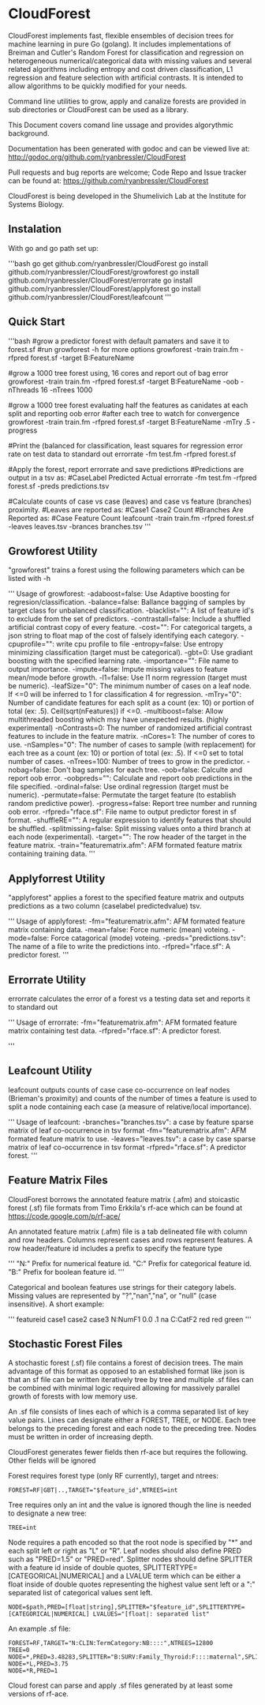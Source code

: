 CloudForest
==============

CloudForest implements fast, flexible ensembles of decision trees for machine
learning in pure Go (golang). It includes implementations of Breiman
and Cutler's Random Forest for classification and regression on heterogeneous
numerical/categorical data with missing values and several related algorithms
including entropy and cost driven classification, L1 regression and feature
selection with artificial contrasts. It is intended to allow algorithms
to be quickly modified for your needs.

Command line utilities to grow, apply and canalize forests are provided in sub directories
or CloudForest can be used as a library.

This Document covers comand line ussage and provides algorythmic background.

Documentation has been generated with godoc and can be viewed live at:
http://godoc.org/github.com/ryanbressler/CloudForest

Pull requests and bug reports are welcome; Code Repo and Issue tracker can be found at:
https://github.com/ryanbressler/CloudForest

CloudForest is being developed in the Shumelivich Lab at the Institute for Systems
Biology.

Instalation
-------------
With go and go path set up:

'''bash
go get github.com/ryanbressler/CloudForest
go install github.com/ryanbressler/CloudForest/growforest
go install github.com/ryanbressler/CloudForest/errorrate
go install github.com/ryanbressler/CloudForest/applyforest
go install github.com/ryanbressler/CloudForest/leafcount
'''

Quick Start
-------------

'''bash
#grow a predictor forest with default pamaters and save it to forest.sf
#run growforest -h for more options
growforest -train train.fm -rfpred forest.sf -target B:FeatureName

#grow a 1000 tree forest using, 16 cores and report out of bag error
growforest -train train.fm -rfpred forest.sf -target B:FeatureName -oob -nThreads 16 -nTrees 1000

#grow a 1000 tree forest evaluating half the features as canidates at each split and reporting oob error
#after each tree to watch for convergence
growforest -train train.fm -rfpred forest.sf -target B:FeatureName -mTry .5 -progress


#Print the (balanced for classification, least squares for regression error rate on test data to standard out
errorrate -fm test.fm -rfpred forest.sf

#Apply the forest, report errorrate and save predictions
#Predictions are output in a tsv as:
#CaseLabel	Predicted	Actual
errorrate -fm test.fm -rfpred forest.sf -preds predictions.tsv

#Calculate counts of case vs case (leaves) and case vs feature (branches) proximity.
#Leaves are reported as:
#Case1 Case2 Count
#Branches Are Reported as:
#Case Feature Count
leafcount -train train.fm -rfpred forest.sf -leaves leaves.tsv -brances branches.tsv
'''

Growforest Utility
------------------

"growforest" trains a forest using the following parameters which can be listed with -h

'''
Usage of growforest:
  -adaboost=false: Use Adaptive boosting for regresion/classification.
  -balance=false: Ballance bagging of samples by target class for unbalanced classification.
  -blacklist="": A list of feature id's to exclude from the set of predictors.
  -contrastall=false: Include a shuffled artificial contrast copy of every feature.
  -cost="": For categorical targets, a json string to float map of the cost of falsely identifying each category.
  -cpuprofile="": write cpu profile to file
  -entropy=false: Use entropy minimizing classification (target must be categorical).
  -gbt=0: Use gradiant boosting with the specified learning rate.
  -importance="": File name to output importance.
  -impute=false: Impute missing values to feature mean/mode before growth.
  -l1=false: Use l1 norm regression (target must be numeric).
  -leafSize="0": The minimum number of cases on a leaf node. If <=0 will be inferred to 1 for classification 4 for regression.
  -mTry="0": Number of candidate features for each split as a count (ex: 10) or portion of total (ex: .5). Ceil(sqrt(nFeatures)) if <=0.
  -multiboost=false: Allow multithreaded boosting which msy have unexpected results. (highly experimental)
  -nContrasts=0: The number of randomized artificial contrast features to include in the feature matrix.
  -nCores=1: The number of cores to use.
  -nSamples="0": The number of cases to sample (with replacement) for each tree as a count (ex: 10) or portion of total (ex: .5). If <=0 set to total number of cases.
  -nTrees=100: Number of trees to grow in the predictor.
  -nobag=false: Don't bag samples for each tree.
  -oob=false: Calculte and report oob error.
  -oobpreds="": Calculate and report oob predictions in the file specified.
  -ordinal=false: Use ordinal regression (target must be numeric).
  -permutate=false: Permutate the target feature (to establish random predictive power).
  -progress=false: Report tree number and running oob error.
  -rfpred="rface.sf": File name to output predictor forest in sf format.
  -shuffleRE="": A regular expression to identify features that should be shuffled.
  -splitmissing=false: Split missing values onto a third branch at each node (experimental).
  -target="": The row header of the target in the feature matrix.
  -train="featurematrix.afm": AFM formated feature matrix containing training data.
 '''





Applyforrest Utility
--------------------

"applyforest" applies a forest to the specified feature matrix and outputs predictions as a two column
(caselabel	predictedvalue) tsv.

'''
Usage of applyforest:
  -fm="featurematrix.afm": AFM formated feature matrix containing data.
  -mean=false: Force numeric (mean) voteing.
  -mode=false: Force catagorical (mode) voteing.
  -preds="predictions.tsv": The name of a file to write the predictions into.
  -rfpred="rface.sf": A predictor forest.
'''



Errorrate Utility
-----------------

errorrate calculates the error of a forest vs a testing data set and reports it to standard out

'''
Usage of errorrate:
  -fm="featurematrix.afm": AFM formated feature matrix containing test data.
  -rfpred="rface.sf": A predictor forest.

'''


Leafcount Utility
-----------------

leafcount outputs counts of case case co-occurrence on leaf nodes (Brieman's proximity) and counts of the
number of times a feature is used to split a node containing each case (a measure of relative/local
importance).

'''
Usage of leafcount:
  -branches="branches.tsv": a case by feature sparse matrix of leaf co-occurrence in tsv format
  -fm="featurematrix.afm": AFM formated feature matrix to use.
  -leaves="leaves.tsv": a case by case sparse matrix of leaf co-occurrence in tsv format
  -rfpred="rface.sf": A predictor forest.
'''


Feature Matrix Files
--------------------

CloudForest borrows the annotated feature matrix (.afm) and stoicastic forest (.sf) file formats
from Timo Erkkila's rf-ace which can be found at https://code.google.com/p/rf-ace/

An annotated feature matrix (.afm) file is a tab delineated file with column and row headers. Columns represent cases and rows
represent features. A row header/feature id includes a prefix to specify the feature type

'''
"N:" Prefix for numerical feature id.
"C:" Prefix for categorical feature id.
"B:" Prefix for boolean feature id.
'''

Categorical and boolean features use strings for their category labels. Missing values are represented
by "?","nan","na", or "null" (case insensitive). A short example:

'''
featureid	case1	case2	case3
N:NumF1	0.0	.1	na
C:CatF2 red	red	green
'''


Stochastic Forest Files
-----------------------

A stochastic forest (.sf) file contains a forest of decision trees. The main advantage of this
format as opposed to an established format like json is that an sf file can be written iteratively
tree by tree and multiple .sf files can be combined with minimal logic required allowing for
massively parallel growth of forests with low memory use.

An .sf file consists of lines each of which is a comma separated list of key value pairs. Lines can
designate either a FOREST, TREE, or NODE. Each tree belongs to the preceding forest and each node to
the preceding tree. Nodes must be written in order of increasing depth.

CloudForest generates fewer fields then rf-ace but requires the following. Other fields will be
ignored

Forest requires forest type (only RF currently), target and ntrees:

	FOREST=RF|GBT|..,TARGET="$feature_id",NTREES=int

Tree requires only an int and the value is  ignored though the line is needed to designate a new tree:

	TREE=int

Node requires a path encoded so that the root node is specified by "*" and each split left or right as "L" or "R".
Leaf nodes should also define PRED such as "PRED=1.5" or "PRED=red". Splitter nodes should define SPLITTER with
a feature id inside of double quotes, SPLITTERTYPE=[CATEGORICAL|NUMERICAL] and a LVALUE term which can be either
a float inside of double quotes representing the highest value sent left or a ":" separated list of categorical
values sent left.

	NODE=$path,PRED=[float|string],SPLITTER="$feature_id",SPLITTERTYPE=[CATEGORICAL|NUMERICAL] LVALUES="[float|: separated list"

An example .sf file:

	FOREST=RF,TARGET="N:CLIN:TermCategory:NB::::",NTREES=12800
	TREE=0
	NODE=*,PRED=3.48283,SPLITTER="B:SURV:Family_Thyroid:F::::maternal",SPLITTERTYPE=CATEGORICAL,LVALUES="false"
	NODE=*L,PRED=3.75
	NODE=*R,PRED=1

Cloud forest can parse and apply .sf files generated by at least some versions of rf-ace.

    
